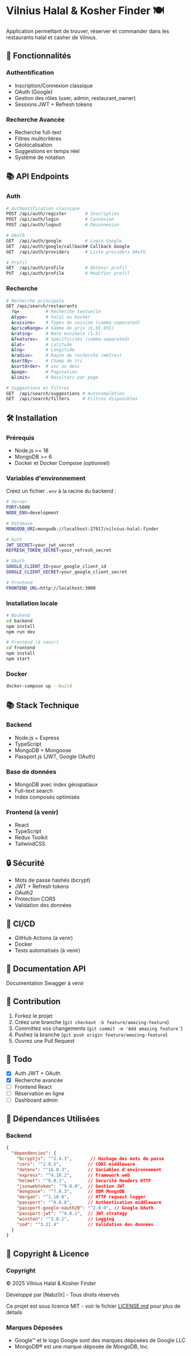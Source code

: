 # Vilnius Halal & Kosher Finder 🍽️

Application permettant de trouver, réserver et commander dans les restaurants halal et casher de Vilnius.

## 🚀 Fonctionnalités

### Authentification
- Inscription/Connexion classique
- OAuth (Google)
- Gestion des rôles (user, admin, restaurant_owner)
- Sessions JWT + Refresh tokens

### Recherche Avancée
- Recherche full-text
- Filtres multicritères
- Géolocalisation
- Suggestions en temps réel
- Système de notation

## 📚 API Endpoints

### Auth
```bash
# Authentification classique
POST /api/auth/register       # Inscription
POST /api/auth/login          # Connexion
POST /api/auth/logout         # Déconnexion

# OAuth
GET  /api/auth/google         # Login Google
GET  /api/auth/google/callback# Callback Google
GET  /api/auth/providers      # Liste providers OAuth

# Profil
GET  /api/auth/profile        # Obtenir profil
PUT  /api/auth/profile        # Modifier profil
```

### Recherche
```bash
# Recherche principale
GET /api/search/restaurants
  ?q=          # Recherche textuelle
  &type=       # halal ou kosher
  &cuisine=    # Types de cuisine (comma-separated)
  &priceRange= # Gamme de prix (€,€€,€€€)
  &rating=     # Note minimale (1-5)
  &features=   # Spécificités (comma-separated)
  &lat=        # Latitude
  &lng=        # Longitude
  &radius=     # Rayon de recherche (mètres)
  &sortBy=     # Champ de tri
  &sortOrder=  # asc ou desc
  &page=       # Pagination
  &limit=      # Résultats par page

# Suggestions et filtres
GET  /api/search/suggestions # Autocomplétion
GET  /api/search/filters     # Filtres disponibles
```

## 🛠️ Installation

### Prérequis
- Node.js >= 18
- MongoDB >= 6
- Docker et Docker Compose (optionnel)

### Variables d'environnement
Créez un fichier `.env` à la racine du backend :
```bash
# Server
PORT=5000
NODE_ENV=development

# Database
MONGODB_URI=mongodb://localhost:27017/vilnius-halal-finder

# Auth
JWT_SECRET=your_jwt_secret
REFRESH_TOKEN_SECRET=your_refresh_secret

# OAuth
GOOGLE_CLIENT_ID=your_google_client_id
GOOGLE_CLIENT_SECRET=your_google_client_secret

# Frontend
FRONTEND_URL=http://localhost:3000
```

### Installation locale
```bash
# Backend
cd backend
npm install
npm run dev

# Frontend (à venir)
cd frontend
npm install
npm start
```

### Docker
```bash
docker-compose up --build
```

## 📚 Stack Technique

### Backend
- Node.js + Express
- TypeScript
- MongoDB + Mongoose
- Passport.js (JWT, Google OAuth)

### Base de données
- MongoDB avec index géospatiaux
- Full-text search
- Index composés optimisés

### Frontend (à venir)
- React
- TypeScript
- Redux Toolkit
- TailwindCSS

## 🔒 Sécurité
- Mots de passe hashés (bcrypt)
- JWT + Refresh tokens
- OAuth2
- Protection CORS
- Validation des données

## 🔄 CI/CD
- GitHub Actions (à venir)
- Docker
- Tests automatisés (à venir)

## 📖 Documentation API
Documentation Swagger à venir

## 🤝 Contribution
1. Forkez le projet
2. Créez une branche (`git checkout -b feature/amazing-feature`)
3. Committez vos changements (`git commit -m 'Add amazing feature'`)
4. Pushez la branche (`git push origin feature/amazing-feature`)
5. Ouvrez une Pull Request

## 📝 Todo
- [x] Auth JWT + OAuth
- [x] Recherche avancée
- [ ] Frontend React
- [ ] Réservation en ligne
- [ ] Dashboard admin

## 📁 Dépendances Utilisées

### Backend
```json
{
  "dependencies": {
    "bcryptjs": "^2.4.3",       // Hashage des mots de passe
    "cors": "^2.8.5",          // CORS middleware
    "dotenv": "^16.0.3",       // Variables d'environnement
    "express": "^4.18.2",      // Framework web
    "helmet": "^6.0.1",        // Sécurité Headers HTTP
    "jsonwebtoken": "^9.0.0",  // Gestion JWT
    "mongoose": "^7.0.3",      // ODM MongoDB
    "morgan": "^1.10.0",       // HTTP request logger
    "passport": "^0.6.0",      // Authentication middleware
    "passport-google-oauth20": "^2.0.0", // Google OAuth
    "passport-jwt": "^4.0.1",  // JWT strategy
    "winston": "^3.8.2",       // Logging
    "zod": "^3.21.4"           // Validation des données
  }
}
```

## 📰 Copyright & Licence

### Copyright
© 2025 Vilnius Halal & Kosher Finder

Développé par [Nabz0r] - Tous droits réservés

Ce projet est sous licence MIT - voir le fichier [LICENSE.md](LICENSE.md) pour plus de détails

### Marques Déposées
- Google™ et le logo Google sont des marques déposées de Google LLC
- MongoDB® est une marque déposée de MongoDB, Inc.